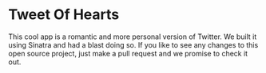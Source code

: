 Tweet Of Hearts
===============

This cool app is a romantic and more personal version of Twitter.
We built it using Sinatra and had a blast doing so.
If you like to see any changes to this open source project, just make a pull request and we promise to check it out.
